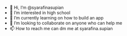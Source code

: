 - 👋 Hi, I’m @syarafinasupian
- 👀 I’m interested in high school
- 🌱 I’m currently learning on how to build an app
- 💞️ I’m looking to collaborate on anyone who can help me
- 📫 How to reach me can dm me at syarafina.supian

<!---
syarafinasupian/syarafinasupian is a ✨ special ✨ repository because its `README.md` (this file) appears on your GitHub profile.
You can click the Preview link to take a look at your changes.
--->
